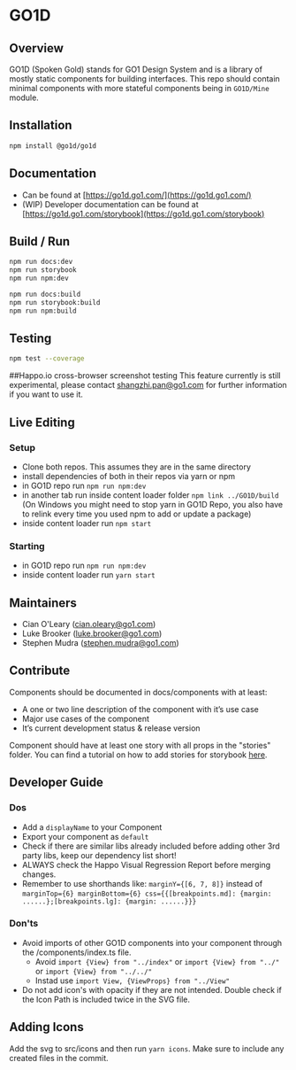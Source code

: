 # GO1D 
## Overview
GO1D (Spoken Gold) stands for GO1 Design System and is a library of mostly static components for building interfaces. This repo should contain minimal components with more stateful components being in `GO1D/Mine` module.

## Installation
```sh
npm install @go1d/go1d
```

## Documentation
- Can be found at [https://go1d.go1.com/](https://go1d.go1.com/)
- (WIP) Developer documentation can be found at [https://go1d.go1.com/storybook](https://go1d.go1.com/storybook)

## Build / Run
```sh
npm run docs:dev
npm run storybook
npm run npm:dev

npm run docs:build
npm run storybook:build
npm run npm:build
```

## Testing
```sh
npm test --coverage
```

##Happo.io cross-browser screenshot testing
This feature currently is still experimental, please contact shangzhi.pan@go1.com for further information if you want to use it.

## Live Editing
### Setup
- Clone both repos. This assumes they are in the same directory
- install dependencies of both in their repos via yarn or npm
- in GO1D repo run `npm run npm:dev`
- in another tab run inside content loader folder `npm link ../GO1D/build` (On Windows you might need to stop yarn in GO1D Repo, you also have to relink every time you used npm to add or update a package)
- inside content loader run `npm start`

### Starting
- in GO1D repo run `npm run npm:dev`
- inside content loader run `yarn start`

## Maintainers
* Cian O'Leary (cian.oleary@go1.com)
* Luke Brooker (luke.brooker@go1.com)
* Stephen Mudra (stephen.mudra@go1.com)

## Contribute
Components should be documented in docs/components with at least:
* A one or two line description of the component with it’s use case
* Major use cases of the component
* It’s current development status & release version

Component should have at least one story with all props in the "stories" folder. You can find a tutorial on how to add stories for storybook [here](https://storybook.js.org/docs/guides/guide-react/). 

## Developer Guide
### Dos
- Add a `displayName` to your Component
- Export your component as `default`
- Check if there are similar libs already included before adding other 3rd party libs, keep our dependency list short!
- ALWAYS check the Happo Visual Regression Report before merging changes.
- Remember to use shorthands like: `marginY={[6, 7, 8]}` instead of `marginTop={6} marginBottom={6} css={{[breakpoints.md]: {margin: ......};[breakpoints.lg]: {margin: ......}}}` 
### Don'ts
- Avoid imports of other GO1D components into your component through the /components/index.ts file. 
    - Avoid `import {View} from "../index"` or `import {View} from "../"`   or `import {View} from "../../"`
    - Instad use `import View, {ViewProps} from "../View"`
- Do not add icon's with opacity if they are not intended. Double check if the Icon Path is included twice in the SVG file.

## Adding Icons
Add the svg to src/icons and then run `yarn icons`. Make sure to include any created files in the commit.
